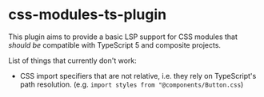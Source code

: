 # css-modules-ts-plugin

This plugin aims to provide a basic LSP support for CSS modules that _should be_ compatible with TypeScript 5 and composite projects.

List of things that currently don't work:

- CSS import specifiers that are not relative, i.e. they rely on TypeScript's path resolution. (e.g. `import styles from "@components/Button.css`)
